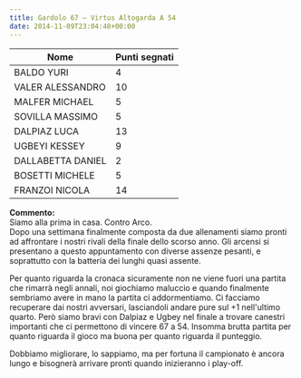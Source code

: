 ```yaml
---
title: Gardolo 67 – Virtus Altogarda A 54
date: 2014-11-09T23:04:48+00:00
---
```

| **Nome** | **Punti segnati** |
| -------- | ----------------- |
| BALDO YURI | 4 |
| VALER ALESSANDRO | 10 |
| MALFER MICHAEL | 5 |
| SOVILLA MASSIMO | 5 |
| DALPIAZ LUCA | 13 |
| UGBEYI KESSEY | 9 |
| DALLABETTA DANIEL | 2 |
| BOSETTI MICHELE | 5 |
| FRANZOI NICOLA | 14 |

**Commento:**  
Siamo alla prima in casa. Contro Arco.  
Dopo una settimana finalmente composta da due allenamenti siamo pronti ad affrontare i nostri rivali della finale dello scorso anno. Gli arcensi si presentano a questo appuntamento con diverse assenze pesanti, e soprattutto con la batteria dei lunghi quasi assente.

Per quanto riguarda la cronaca sicuramente non ne viene fuori una partita che rimarrà negli annali, noi giochiamo maluccio e quando finalmente sembriamo avere in mano la partita ci addormentiamo. Ci facciamo recuperare dai nostri avversari, lasciandoli andare pure sul +1 nell'ultimo quarto. Però siamo bravi con Dalpiaz e Ugbey nel finale a trovare canestri importanti che ci permettono di vincere 67 a 54. Insomma brutta partita per quanto riguarda il gioco ma buona per quanto riguarda il punteggio.

Dobbiamo migliorare, lo sappiamo, ma per fortuna il campionato è ancora lungo e bisognerà arrivare pronti quando inizieranno i play-off.